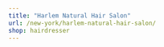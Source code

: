 ```yaml
---
title: "Harlem Natural Hair Salon"
url: /new-york/harlem-natural-hair-salon/
shop: hairdresser
---
```

